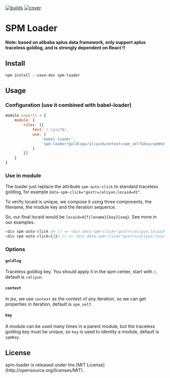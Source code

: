 [![builds](https://img.shields.io/travis/haohao667788/spm-loader.svg)](https://travis-ci.org/haohao667788/spm-loader)
[![cover](https://img.shields.io/coveralls/haohao667788/spm-loader.svg)](https://coveralls.io/github/haohao667788/spm-loader)

<div>
<h1>SPM Loader</h1>
</div>

**Note: based on alibaba aplus data framework, only support aplus traceless goldlog, and is strongly dependent on React !!**  

<h2>Install</h2>

```
npm install --save-dev spm-loader
```

<h2>Usage</h2>

### Configuration (use it combined with babel-loader)
```js
module.exports = {
	module: {
    	rules: [{
        	test: /.\jsx?$/,
            use: [
            	'babel-loader',
                'spm-loader?goldlog=/aliyun&context=spm_self&key=spmKey'
            ]
        }]
    }
}
```

### Use in module
The loader just replace the attribute `spm-auto-click` to standard traceless goldlog, for example `data-spm-click="gostr=/aliyun;locaid=d1"`. 

To verify locaid is unique, we compose it using three components, the filename, the module key and the iteration sequence.

So, our final locaid would be `locaid=d{filename}{key}{seq}`. See more in our examples.
```js
<div spm-auto-click /> // => <div data-spm-click="gostr=/aliyun;locaid=d{filename}{key||''}" />
<div spm-auto-click={1}> // => <div data-spm-click="gostr=/aliyun;locaid=d{filename}{key||''}1" />
```

### Options
#### `goldlog`
Traceless goldlog key. You should apply it in the spm center, start with `/`, default is `/aliyun`.

#### `context`
In jsx, we use `context` as the context of any iteration, so we can get properties in iteration, default is `spm_self`.

#### `key`
A module can be used many times in a parent module, but the traceless goldlog key must be unique, so `key` is used to identity a module, default is `spmKey`.

<h2>License</h2>
spm-loader is released under the [MIT License](http://opensource.org/licenses/MIT) .
